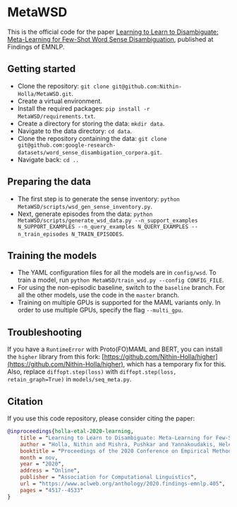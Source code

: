 # MetaWSD

This is the official code for the paper [Learning to Learn to Disambiguate: Meta-Learning for Few-Shot Word Sense Disambiguation](https://arxiv.org/abs/2004.14355), published at Findings of EMNLP.


## Getting started

- Clone the repository: `git clone git@github.com:Nithin-Holla/MetaWSD.git`.
- Create a virtual environment.
- Install the required packages: `pip install -r MetaWSD/requirements.txt`.
- Create a directory for storing the data: `mkdir data`.
- Navigate to the data directory: `cd data`.
- Clone the repository containing the data: `git clone git@github.com:google-research-datasets/word_sense_disambigation_corpora.git`.
- Navigate back: `cd ..`

## Preparing the data

- The first step is to generate the sense inventory: `python MetaWSD/scripts/wsd_gen_sense_inventory.py`.
- Next, generate episodes from the data: `python MetaWSD/scripts/generate_wsd_data.py --n_support_examples N_SUPPORT_EXAMPLES --n_query_examples N_QUERY_EXAMPLES --n_train_episodes N_TRAIN_EPISODES`.


## Training the models

- The YAML configuration files for all the models are in `config/wsd`. To train a model, run `python MetaWSD/train_wsd.py --config CONFIG_FILE`.
- For using the non-episodic baseline, switch to the `baseline` branch. For all the other models, use the code in the `master` branch.
- Training on multiple GPUs is supported for the MAML variants only. In order to use multiple GPUs, specify the flag `--multi_gpu`.


## Troubleshooting

If you have a `RuntimeError` with Proto(FO)MAML and BERT, you can install the `higher` library from this fork: [https://github.com/Nithin-Holla/higher](https://github.com/Nithin-Holla/higher), which has a temporary fix for this. Also, replace `diffopt.step(loss)` with `diffopt.step(loss, retain_graph=True)` in `models/seq_meta.py`.


## Citation

If you use this code repository, please consider citing the paper:
```bib
@inproceedings{holla-etal-2020-learning,
    title = "Learning to Learn to Disambiguate: Meta-Learning for Few-Shot Word Sense Disambiguation",
    author = "Holla, Nithin and Mishra, Pushkar and Yannakoudakis, Helen and Shutova, Ekaterina",
    booktitle = "Proceedings of the 2020 Conference on Empirical Methods in Natural Language Processing: Findings",
    month = nov,
    year = "2020",
    address = "Online",
    publisher = "Association for Computational Linguistics",
    url = "https://www.aclweb.org/anthology/2020.findings-emnlp.405",
    pages = "4517--4533"
}
```